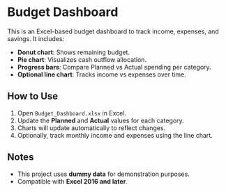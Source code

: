 # Budget Dashboard

This is an Excel-based budget dashboard to track income, expenses, and savings. It includes:

- **Donut chart**: Shows remaining budget.
- **Pie chart**: Visualizes cash outflow allocation.
- **Progress bars**: Compare Planned vs Actual spending per category.
- **Optional line chart**: Tracks income vs expenses over time.

## How to Use

1. Open `Budget_Dashboard.xlsx` in Excel.
2. Update the **Planned** and **Actual** values for each category.
3. Charts will update automatically to reflect changes.
4. Optionally, track monthly income and expenses using the line chart.

## Notes

- This project uses **dummy data** for demonstration purposes.
- Compatible with **Excel 2016 and later**.
